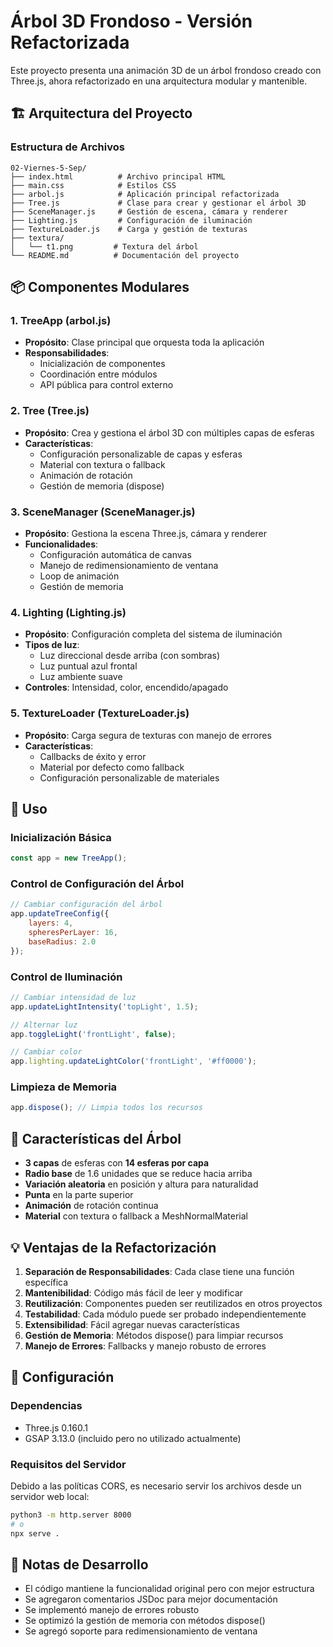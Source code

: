 # Árbol 3D Frondoso - Versión Refactorizada

Este proyecto presenta una animación 3D de un árbol frondoso creado con Three.js, ahora refactorizado en una arquitectura modular y mantenible.

## 🏗️ Arquitectura del Proyecto

### Estructura de Archivos

```
02-Viernes-5-Sep/
├── index.html          # Archivo principal HTML
├── main.css            # Estilos CSS
├── arbol.js            # Aplicación principal refactorizada
├── Tree.js             # Clase para crear y gestionar el árbol 3D
├── SceneManager.js     # Gestión de escena, cámara y renderer
├── Lighting.js         # Configuración de iluminación
├── TextureLoader.js    # Carga y gestión de texturas
├── textura/
│   └── t1.png         # Textura del árbol
└── README.md          # Documentación del proyecto
```

## 📦 Componentes Modulares

### 1. TreeApp (arbol.js)
- **Propósito**: Clase principal que orquesta toda la aplicación
- **Responsabilidades**:
  - Inicialización de componentes
  - Coordinación entre módulos
  - API pública para control externo

### 2. Tree (Tree.js)
- **Propósito**: Crea y gestiona el árbol 3D con múltiples capas de esferas
- **Características**:
  - Configuración personalizable de capas y esferas
  - Material con textura o fallback
  - Animación de rotación
  - Gestión de memoria (dispose)

### 3. SceneManager (SceneManager.js)
- **Propósito**: Gestiona la escena Three.js, cámara y renderer
- **Funcionalidades**:
  - Configuración automática de canvas
  - Manejo de redimensionamiento de ventana
  - Loop de animación
  - Gestión de memoria

### 4. Lighting (Lighting.js)
- **Propósito**: Configuración completa del sistema de iluminación
- **Tipos de luz**:
  - Luz direccional desde arriba (con sombras)
  - Luz puntual azul frontal
  - Luz ambiente suave
- **Controles**: Intensidad, color, encendido/apagado

### 5. TextureLoader (TextureLoader.js)
- **Propósito**: Carga segura de texturas con manejo de errores
- **Características**:
  - Callbacks de éxito y error
  - Material por defecto como fallback
  - Configuración personalizable de materiales

## 🚀 Uso

### Inicialización Básica
```javascript
const app = new TreeApp();
```

### Control de Configuración del Árbol
```javascript
// Cambiar configuración del árbol
app.updateTreeConfig({
    layers: 4,
    spheresPerLayer: 16,
    baseRadius: 2.0
});
```

### Control de Iluminación
```javascript
// Cambiar intensidad de luz
app.updateLightIntensity('topLight', 1.5);

// Alternar luz
app.toggleLight('frontLight', false);

// Cambiar color
app.lighting.updateLightColor('frontLight', '#ff0000');
```

### Limpieza de Memoria
```javascript
app.dispose(); // Limpia todos los recursos
```

## 🎨 Características del Árbol

- **3 capas** de esferas con **14 esferas por capa**
- **Radio base** de 1.6 unidades que se reduce hacia arriba
- **Variación aleatoria** en posición y altura para naturalidad
- **Punta** en la parte superior
- **Animación** de rotación continua
- **Material** con textura o fallback a MeshNormalMaterial

## 💡 Ventajas de la Refactorización

1. **Separación de Responsabilidades**: Cada clase tiene una función específica
2. **Mantenibilidad**: Código más fácil de leer y modificar
3. **Reutilización**: Componentes pueden ser reutilizados en otros proyectos
4. **Testabilidad**: Cada módulo puede ser probado independientemente
5. **Extensibilidad**: Fácil agregar nuevas características
6. **Gestión de Memoria**: Métodos dispose() para limpiar recursos
7. **Manejo de Errores**: Fallbacks y manejo robusto de errores

## 🔧 Configuración

### Dependencias
- Three.js 0.160.1
- GSAP 3.13.0 (incluido pero no utilizado actualmente)

### Requisitos del Servidor
Debido a las políticas CORS, es necesario servir los archivos desde un servidor web local:
```bash
python3 -m http.server 8000
# o
npx serve .
```

## 📝 Notas de Desarrollo

- El código mantiene la funcionalidad original pero con mejor estructura
- Se agregaron comentarios JSDoc para mejor documentación
- Se implementó manejo de errores robusto
- Se optimizó la gestión de memoria con métodos dispose()
- Se agregó soporte para redimensionamiento de ventana

